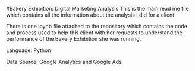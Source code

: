 #Bakery Exhibition: Digital Marketing Analysis
This is the main read me file which contains all the information about the analysis I did for a client.

There is one ipynb file attached to the repository which contains the code and process used to help this client with her requests to understand the performance of the Bakery Exhibition she was running.

Language: Python

Data Source: Google Analytics and Google Ads
